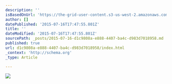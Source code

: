 ```yaml
---
description: ''
isBasedOnUrl: 'https://the-grid-user-content.s3-us-west-2.amazonaws.com/bd80e245-37b6-4ab5-9f78-af2cc0fe65a8.JPG'
author: []
datePublished: '2015-07-16T17:47:55.801Z'
title: ''
dateModified: '2015-07-16T17:47:55.801Z'
sourcePath: _posts/2015-07-16-d1c9808a-e888-4407-ba4c-d983d7018958.md
published: true
url: d1c9808a-e888-4407-ba4c-d983d7018958/index.html
_context: 'http://schema.org'
_type: Article

---
```

![](https://the-grid-user-content.s3-us-west-2.amazonaws.com/bd80e245-37b6-4ab5-9f78-af2cc0fe65a8.JPG)